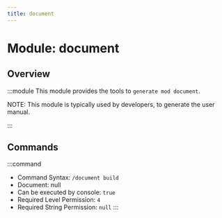 ```yaml
---
title: document
---
```



# Module: document

## Overview
:::module
  This module provides the tools to `generate mod document`.
  
  NOTE: This module is typically used by developers, to generate the user manual.


:::
## Commands
:::command
- Command Syntax: `/document build`
- Document: null
- Can be executed by console: `true`
- Required Level Permission: `4`
- Required String Permission: `null`
:::
